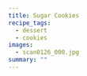 ```yaml
---
title: Sugar Cookies
recipe_tags:
  - dessert
  - cookies
images:
  - scan0126_000.jpg
summary: ""
---
```

